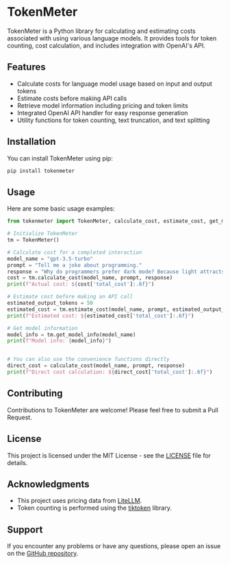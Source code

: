 # TokenMeter

TokenMeter is a Python library for calculating and estimating costs associated with using various language models. It provides tools for token counting, cost calculation, and includes integration with OpenAI's API.

## Features

- Calculate costs for language model usage based on input and output tokens
- Estimate costs before making API calls
- Retrieve model information including pricing and token limits
- Integrated OpenAI API handler for easy response generation
- Utility functions for token counting, text truncation, and text splitting

## Installation

You can install TokenMeter using pip:

```bash
pip install tokenmeter
```

## Usage

Here are some basic usage examples:

```python
from tokenmeter import TokenMeter, calculate_cost, estimate_cost, get_model_info

# Initialize TokenMeter
tm = TokenMeter()

# Calculate cost for a completed interaction
model_name = "gpt-3.5-turbo"
prompt = "Tell me a joke about programming."
response = "Why do programmers prefer dark mode? Because light attracts bugs!"
cost = tm.calculate_cost(model_name, prompt, response)
print(f"Actual cost: ${cost['total_cost']:.6f}")

# Estimate cost before making an API call
estimated_output_tokens = 50
estimated_cost = tm.estimate_cost(model_name, prompt, estimated_output_tokens)
print(f"Estimated cost: ${estimated_cost['total_cost']:.6f}")

# Get model information
model_info = tm.get_model_info(model_name)
print(f"Model info: {model_info}")


# You can also use the convenience functions directly
direct_cost = calculate_cost(model_name, prompt, response)
print(f"Direct cost calculation: ${direct_cost['total_cost']:.6f}")
```


## Contributing

Contributions to TokenMeter are welcome! Please feel free to submit a Pull Request.

## License

This project is licensed under the MIT License - see the [LICENSE](LICENSE) file for details.

## Acknowledgments

- This project uses pricing data from [LiteLLM](https://github.com/BerriAI/litellm).
- Token counting is performed using the [tiktoken](https://github.com/openai/tiktoken) library.

## Support

If you encounter any problems or have any questions, please open an issue on the [GitHub repository](https://github.com/rehan-ai/tokenmeter/issues).